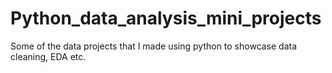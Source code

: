 # Python_data_analysis_mini_projects
Some of the data projects that I made using python to showcase data cleaning, EDA etc.
